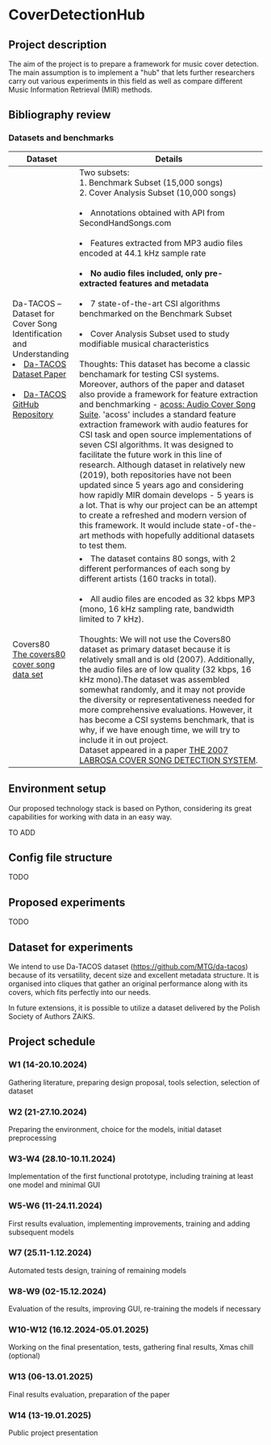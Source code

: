 # CoverDetectionHub

## Project description

The aim of the project is to prepare a framework for music cover detection. The main assumption is to implement a "hub" that lets further researchers carry out various experiments in this field as well as compare different Music Information Retrieval (MIR) methods.

## Bibliography review

### Datasets and benchmarks

| **Dataset**                | **Details**                                                                 |
|-----------------------------------|-----------------------------------------------------------------------------|
| Da-TACOS – <br>Dataset for Cover Song Identification<br> and Understanding <br> <li>[Da-TACOS Dataset Paper](https://archives.ismir.net/ismir2019/paper/000038.pdf)</li>  <br> <li>[Da-TACOS GitHub Repository](https://github.com/MTG/da-tacos)</li>  | Two subsets: <br> 1. Benchmark Subset (15,000 songs) <br> 2. Cover Analysis Subset (10,000 songs) <br> <br> <li>Annotations obtained with API from SecondHandSongs.com</li> <br> <li>Features extracted from MP3 audio files encoded at 44.1 kHz sample rate</li> <br> <li>**No audio files included, only pre-extracted features and metadata**</li> <br> <li>7 state-of-the-art CSI algorithms benchmarked on the Benchmark Subset</li> <br> <li>Cover Analysis Subset used to study modifiable musical characteristics  </li>   <br> Thoughts: This dataset has become a classic benchamark for testing CSI systems. Moreover, authors of the paper and dataset also provide a  framework for feature extraction and benchmarking - [acoss: Audio Cover Song Suite](https://github.com/furkanyesiler/acoss). 'acoss' includes a standard feature extraction framework with audio features for CSI task and open source implementations of seven CSI algorithms. It was designed to facilitate the future work in this line of research. Although dataset in relatively new (2019), both repositories have not been updated since 5 years ago and considering how rapidly MIR domain develops - 5 years is a lot. That is why our project can be an attempt to create a refreshed and modern version of this framework. It would include state-of-the-art methods with hopefully additional datasets to test them. |
| Covers80 <br> [The covers80 cover song data set](http://labrosa.ee.columbia.edu/projects/coversongs/covers80/) |   <li>The dataset contains 80 songs, with 2 different performances of each song by different artists (160 tracks in total).  </li>   <br> <li>All audio files are encoded as 32 kbps MP3 (mono, 16 kHz sampling rate, bandwidth limited to 7 kHz). </li>  <br> Thoughts: We will not use the Covers80 dataset as primary dataset  because it is relatively small and is old (2007). Additionally, the audio files are of low quality (32 kbps, 16 kHz mono).The dataset was assembled somewhat randomly, and it may not provide the diversity or representativeness needed for more comprehensive evaluations. However, it has become a CSI systems benchmark, that is why, if we have enough time, we will try to include it in out project. <br> Dataset appeared in a paper [THE 2007 LABROSA COVER SONG DETECTION SYSTEM](http://labrosa.ee.columbia.edu/~dpwe/pubs/EllisC07-covers.pdf).


## Environment setup
Our proposed technology stack is based on Python, considering its great capabilities for working with data in an easy way.

TO ADD

## Config file structure

TODO

## Proposed experiments

TODO

## Dataset for experiments

We intend to use Da-TACOS dataset (https://github.com/MTG/da-tacos) because of its versatility, decent size and excellent metadata structure. It is organised into cliques that gather an original performance along with its covers, which fits perfectly into our needs.

In future extensions, it is possible to utilize a dataset delivered by the Polish Society of Authors ZAiKS.

## Project schedule
### W1 (14-20.10.2024)

Gathering literature, preparing design proposal, tools selection, selection of dataset

### W2 (21-27.10.2024)

Preparing the environment, choice for the models, initial dataset preprocessing

### W3-W4 (28.10-10.11.2024)

Implementation of the first functional prototype, including training at least one model and minimal GUI

### W5-W6 (11-24.11.2024)

First results evaluation, implementing improvements, training and adding subsequent models

### W7 (25.11-1.12.2024)

Automated tests design, training of remaining models

### W8-W9 (02-15.12.2024)

Evaluation of the results, improving GUI, re-training the models if necessary

### W10-W12 (16.12.2024-05.01.2025)

Working on the final presentation, tests, gathering final results, Xmas chill (optional)

### W13 (06-13.01.2025)

Final results evaluation, preparation of the paper

### W14 (13-19.01.2025)

Public project presentation
